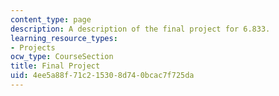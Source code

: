 ```yaml
---
content_type: page
description: A description of the final project for 6.833.
learning_resource_types:
- Projects
ocw_type: CourseSection
title: Final Project
uid: 4ee5a88f-71c2-1530-8d74-0bcac7f725da
---
```

